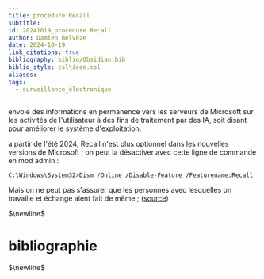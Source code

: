 ```yaml
---
title: procédure Recall
subtitle: 
id: 20241019_procédure Recall
author: Damien Belvèze
date: 2024-10-19
link_citations: true
bibliography: biblio/Obsidian.bib
biblio_style: csl\ieee.csl
aliases: 
tags:
  - surveillance_électronique
---
```

envoie des informations en permanence vers les serveurs de Microsoft sur les activités de l'utilisateur à des fins de traitement par des IA, soit disant pour améliorer le système d'exploitation. 

à partir de l'été 2024, Recall n'est plus optionnel dans les nouvelles versions de Microsoft ; on peut la désactiver avec cette ligne de commande en mod admin : 

```shell
C:\Windows\System32>Dism /Online /Disable-Feature /Featurename:Recall
```

Mais on ne peut pas s'assurer que les personnes avec lesquelles on travaille et échange aient fait de même ; ([source](https://mapstodon.space/@hareldan/113318258025294856)) 

$\newline$
# bibliographie
$\newline$






